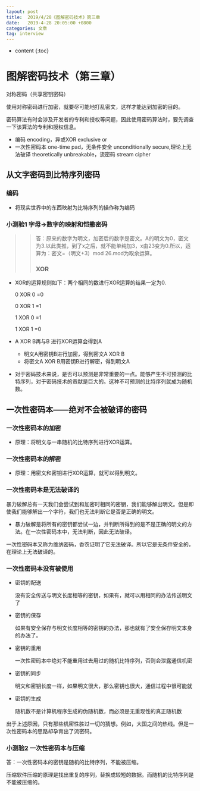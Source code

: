 ```yaml
---
layout: post
title:  2019/4/28《图解密码技术》第三章
date:   2019-4-28 20:05:00 +0800
categories: 文章
tag: interview
---
```


* content
{:toc}
# 图解密码技术（第三章）

对称密码（共享密钥密码）

使用对称密码进行加密，就要尽可能地打乱密文，这样才能达到加密的目的。

密码算法有时会涉及开发者的专利和授权等问题，因此使用密码算法时，要先调查一下该算法的专利和授权信息。

- 编码 encoding，异或XOR exclusive or
- 一次性密码本 one-time pad，无条件安全 unconditionally secure,理论上无法破译 theoretically unbreakable，流密码 stream cipher

## 从文字密码到比特序列密码

### 编码

- 将现实世界中的东西映射为比特序列的操作称为编码

### 小测验1 字母→数字的映射和恺撒密码

> > 答：原来的数字为明文，加密后的数字是密文。A的明文为0，密文为3.以此类推，到了x之后，就不能单纯加3，x由23变为0.所以，运算为：密文=（明文+3）mod 26.mod为取余运算。
> >
> > ### XOR

- XOR的运算规则如下：两个相同的数进行XOR运算的结果一定为0.

  0  XOR  0 =0

  0  XOR  1 =1

  1  XOR  0 =1

  1  XOR  1 =0

- A XOR  B再与B 进行XOR运算会得到A
  - 明文A用密钥B进行加密，得到密文A XOR B
  - 将密文A XOR B用密钥B进行解密，得到明文A

- 对于密码技术来说，是否可以预测是非常重要的一点。能够产生不可预测的比特序列，对于密码技术的贡献是巨大的。这种不可预测的比特序列就成为随机数。

## 一次性密码本——绝对不会被破译的密码

### 一次性密码本的加密

- 原理：将明文与一串随机的比特序列进行XOR运算。

### 一次性密码本的解密

- 原理：用密文和密钥进行XOR运算，就可以得到明文。

### 一次性密码本是无法破译的

暴力破解总有一天我们会尝试到和加密时相同的密钥，我们能够解出明文。但是即使我们能够解出一个字符，我们也无法判断它是否是正确的明文。

- 暴力破解是将所有的密钥都尝试一边，并判断所得到的是不是正确的明文的方法。在一次性密码本中，无法判断，因此无法破译。

一次性密码本又称为维纳密码，香农证明了它无法破译。所以它是无条件安全的，在理论上无法破译的。

### 一次性密码本没有被使用

- 密钥的配送

  没有安全传送与明文长度相等的密钥，如果有，就可以用相同的办法传送明文了

- 密钥的保存

  如果有安全保存与明文长度相等的密钥的办法，那也就有了安全保存明文本身的办法了。

- 密钥的重用

  一次性密码本中绝对不能重用过去用过的随机比特序列，否则会泄露通信机密

- 密钥的同步

  明文和密钥长度一样，如果明文很大，那么密钥也很大，通信过程中很可能就

- 密钥的生成

  随机数不是计算机程序生成的伪随机数，而必须是无重现性的真正随机数

出于上述原因，只有那些机密性胜过一切的猜想。例如，大国之间的热线。但是一次性密码本的思路却孕育出了流密码。

### 小测验2 一次性密码本与压缩

答：一次性密码本的密钥是随机的比特序列，不能被压缩。

压缩软件压缩的原理是找出重复的序列，替换成较短的数据。而随机的比特序列是不能被压缩的。